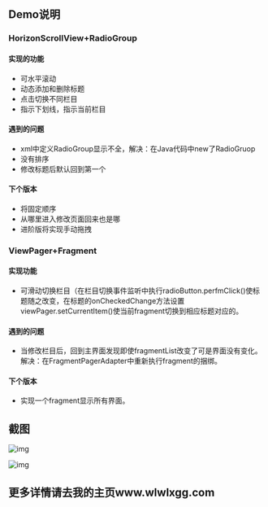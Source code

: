 ## Demo说明
### HorizonScrollView+RadioGroup
#### 实现的功能
* 可水平滚动
* 动态添加和删除标题
* 点击切换不同栏目
* 指示下划线，指示当前栏目

#### 遇到的问题
* xml中定义RadioGroup显示不全，解决：在Java代码中new了RadioGruop
* 没有排序
* 修改标题后默认回到第一个

#### 下个版本
* 将固定顺序
* 从哪里进入修改页面回来也是哪
* 进阶版将实现手动拖拽

### ViewPager+Fragment
#### 实现功能
* 可滑动切换栏目（在栏目切换事件监听中执行radioButton.perfmClick()使标题随之改变，在标题的onCheckedChange方法设置viewPager.setCurrentItem()使当前fragment切换到相应标题对应的。

#### 遇到的问题
* 当修改栏目后，回到主界面发现即使fragmentList改变了可是界面没有变化。解决：在FragmentPagerAdapter中重新执行fragment的捆绑。

#### 下个版本
* 实现一个fragment显示所有界面。
## 截图
![img](http://ohjmj8cyg.bkt.clouddn.com/2017010501.png)
<!--more-->
![img](http://ohjmj8cyg.bkt.clouddn.com/2017010502.png)
## 更多详情请去我的主页www.wlwlxgg.com
